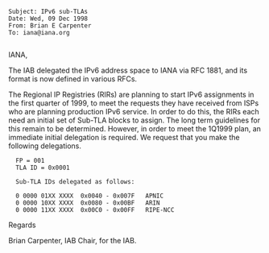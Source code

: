 

```
Subject: IPv6 sub-TLAs
Date: Wed, 09 Dec 1998
From: Brian E Carpenter
To: iana@iana.org


```

IANA,


The IAB delegated the IPv6 address space to IANA via RFC 1881, and its format is now defined in various RFCs.


The Regional IP Registries (RIRs) are planning to start IPv6 assignments in the first quarter of 1999, to meet the requests they have received from ISPs who are planning production IPv6 service. In order to do this, the RIRs each need an initial set of Sub-TLA blocks to assign. The long term guidelines for this remain to be determined. However, in order to meet the 1Q1999 plan, an immediate initial delegation is required. We request that you make the following delegations.



```
  FP = 001
  TLA ID = 0x0001

  Sub-TLA IDs delegated as follows:

  0 0000 01XX XXXX  0x0040 - 0x007F   APNIC
  0 0000 10XX XXXX  0x0080 - 0x00BF   ARIN
  0 0000 11XX XXXX  0x00C0 - 0x00FF   RIPE-NCC

```

Regards


 Brian Carpenter, IAB Chair, for the IAB.

